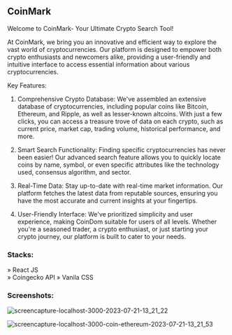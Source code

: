 ## CoinMark

Welcome to CoinMark- Your Ultimate Crypto Search Tool!

At CoinMark, we bring you an innovative and efficient way to explore the vast world of cryptocurrencies. Our platform is designed to empower both crypto enthusiasts and newcomers alike, providing a user-friendly and intuitive interface to access essential information about various cryptocurrencies.

Key Features:

1.  Comprehensive Crypto Database: We've assembled an extensive database of cryptocurrencies, including popular coins like Bitcoin, Ethereum, and Ripple, as well as lesser-known altcoins. With just a few clicks, you can access a treasure trove of data on each crypto, such as current price, market cap, trading volume, historical performance, and more.
    
2.  Smart Search Functionality: Finding specific cryptocurrencies has never been easier! Our advanced search feature allows you to quickly locate coins by name, symbol, or even specific attributes like the technology used, consensus algorithm, and sector.
    
3.  Real-Time Data: Stay up-to-date with real-time market information. Our platform fetches the latest data from reputable sources, ensuring you have the most accurate and current insights at your fingertips.
    
4.  User-Friendly Interface: We've prioritized simplicity and user experience, making CoinDom suitable for users of all levels. Whether you're a seasoned trader, a crypto enthusiast, or just starting your crypto journey, our platform is built to cater to your needs.


### Stacks:

» React JS  
» Coingecko API
» Vanila CSS


### Screenshots:
    
![screencapture-localhost-3000-2023-07-21-13_21_22](https://github.com/momehmandoost/coinmark/assets/88048837/83535fe4-1df4-4014-a560-64748eb0744b)


![screencapture-localhost-3000-coin-ethereum-2023-07-21-13_21_53](https://github.com/momehmandoost/coinmark/assets/88048837/587f430b-08cf-4b6b-90af-814b6db2ee10)

